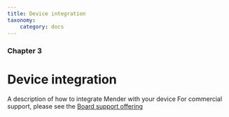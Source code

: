 ```yaml
---
title: Device integration
taxonomy:
    category: docs
---
```


### Chapter 3

# Device integration

A description of how to integrate Mender with your device
For commercial support, please see the [Board support offering](https://mender.io/product/board-support?target=_blank)
